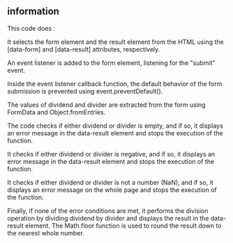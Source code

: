 ## information

This code does :

It selects the form element and the result element from the HTML using the [data-form] and [data-result] attributes, respectively.

An event listener is added to the form element, listening for the "submit" event.

Inside the event listener callback function, the default behavior of the form submission is prevented using event.preventDefault().

The values of dividend and divider are extracted from the form using FormData and Object.fromEntries.

The code checks if either dividend or divider is empty, and if so, it displays an error message in the data-result element and stops the execution of the function.

It checks if either dividend or divider is negative, and if so, it displays an error message in the data-result element and stops the execution of the function.

It checks if either dividend or divider is not a number (NaN), and if so, it displays an error message on the whole page and stops the execution of the function.

Finally, if none of the error conditions are met, it performs the division operation by dividing dividend by divider and displays the result in the data-result element. The Math.floor function is used to round the result down to the nearest whole number.

